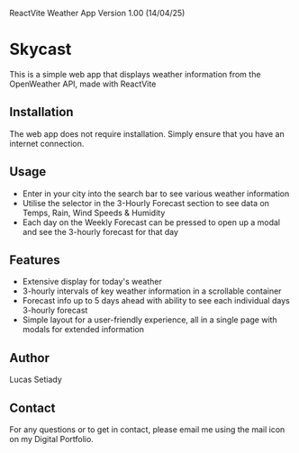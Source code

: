 ReactVite Weather App Version 1.00 (14/04/25)
# Skycast
This is a simple web app that displays weather information from the OpenWeather API, made with ReactVite

## Installation
The web app does not require installation. Simply ensure that you have an internet connection. 

## Usage
- Enter in your city into the search bar to see various weather information
- Utilise the selector in the 3-Hourly Forecast section to see data on Temps, Rain, Wind Speeds & Humidity
- Each day on the Weekly Forecast can be pressed to open up a modal and see the 3-hourly forecast for that day

## Features
- Extensive display for today's weather
- 3-hourly intervals of key weather information in a scrollable container
- Forecast info up to 5 days ahead with ability to see each individual days 3-hourly forecast
- Simple layout for a user-friendly experience, all in a single page with modals for extended information

## Author
Lucas Setiady   

## Contact
For any questions or to get in contact, please email me using the mail icon on my Digital Portfolio. 